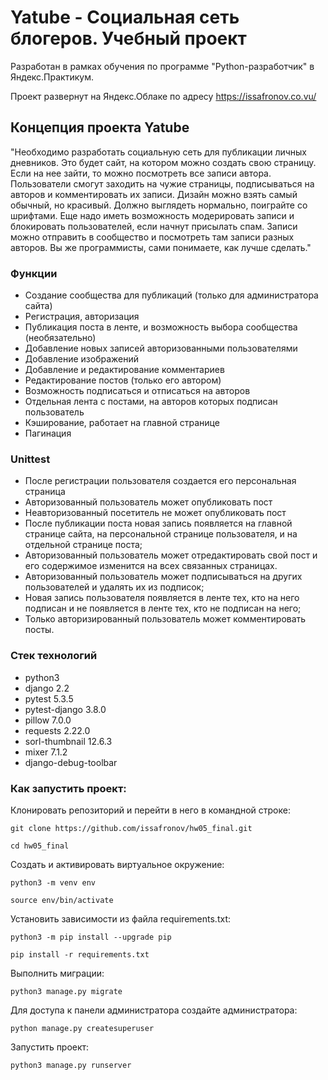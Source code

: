 # Yatube - Социальная сеть блогеров. Учебный проект

Разработан в рамках обучения по программе "Python-разработчик" в Яндекс.Практикум.

Проект развернут на Яндекс.Облаке по адресу https://issafronov.co.vu/

## Концепция проекта Yatube
"Необходимо разработать социальную сеть для публикации личных дневников. Это будет сайт, на котором можно создать свою страницу. Если на нее зайти, то можно посмотреть все записи автора. Пользователи смогут заходить на чужие страницы, подписываться на авторов и комментировать их записи. Дизайн можно взять самый обычный, но красивый. Должно выглядеть нормально, поиграйте со шрифтами. Еще надо иметь возможность модерировать записи и блокировать пользователей, если начнут присылать спам. Записи можно отправить в сообщество и посмотреть там записи разных авторов. Вы же программисты, сами понимаете, как лучше сделать."

### Функции
* Создание сообщества для публикаций (только для администратора сайта)
* Регистрация, авторизация
* Публикация поста в ленте, и возможность выбора сообщества (необязательно)
* Добавление новых записей авторизованными пользователями
* Добавление изображений
* Добавление и редактирование комментариев
* Редактирование постов (только его автором)
* Возможность подписаться и отписаться на авторов
* Отдельная лента с постами, на авторов которых подписан пользователь
* Кэширование, работает на главной странице
* Пагинация

### Unittest
* После регистрации пользователя создается его персональная страница
* Авторизованный пользователь может опубликовать пост
* Неавторизованный посетитель не может опубликовать пост
* После публикации поста новая запись появляется на главной странице сайта, на персональной странице пользователя, и на отдельной странице поста;
* Авторизованный пользователь может отредактировать свой пост и его содержимое изменится на всех связанных страницах.
* Авторизованный пользователь может подписываться на других пользователей и удалять их из подписок;
* Новая запись пользователя появляется в ленте тех, кто на него подписан и не появляется в ленте тех, кто не подписан на него;
* Только авторизированный пользователь может комментировать посты.

### Стек технологий
+ python3
+ django 2.2
+ pytest 5.3.5
+ pytest-django 3.8.0
+ pillow 7.0.0
+ requests 2.22.0
+ sorl-thumbnail 12.6.3
+ mixer 7.1.2
+ django-debug-toolbar

### Как запустить проект:
Клонировать репозиторий и перейти в него в командной строке:

```
git clone https://github.com/issafronov/hw05_final.git
```

```
cd hw05_final
```

Cоздать и активировать виртуальное окружение:

```
python3 -m venv env
```

```
source env/bin/activate
```

Установить зависимости из файла requirements.txt:

```
python3 -m pip install --upgrade pip
```

```
pip install -r requirements.txt
```

Выполнить миграции:

```
python3 manage.py migrate
```

Для доступа к панели администратора создайте администратора:

```
python manage.py createsuperuser
```

Запустить проект:

```
python3 manage.py runserver
```
